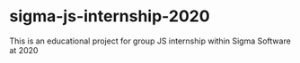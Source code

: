 # sigma-js-internship-2020
This is an educational project for group JS internship within Sigma Software at 2020
